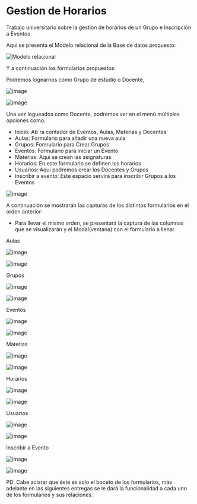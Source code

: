 # Gestion de Horarios

Trabajo universitario sobre la gestion de horarios de un Grupo e Inscripción a Eventos

Aqui se presenta el Modelo relacional de la Base de datos propuesto:

![Modelo relacional](https://user-images.githubusercontent.com/95547617/229031766-79187828-f0f2-4c7b-ad25-39e20e4a976c.png)

Y a continuación los formularios propuestos:

Podremos logearnos como Grupo de estudio o Docente,

![image](https://user-images.githubusercontent.com/95547617/229030344-f136f348-3073-4415-8ad2-287aa504dae9.png)

![image](https://user-images.githubusercontent.com/95547617/229030411-337f556c-e7aa-498e-a1f5-05729273fc9f.png)

Una vez logueados como Docente, podremos ver en el menú múltiples opciones como:
  - Inicio: Ab´ra contador de Eventos, Aulas, Materias y Docentes
  - Aulas: Formulario para añadir una nueva aula
  - Grupos: Fomrulario para Crear Grupos
  - Eventos: Formulario para iniciar un Evento
  - Materias: Aqui se crean las asignaturas
  - Horarios: En este formulario se definen los horarios
  - Usuarios: Aqui podremos crear los Docentes y Grupos
  - Inscribir a evento: Este espacio servirá para inscribir Grupos a los Eventos

![image](https://user-images.githubusercontent.com/95547617/229030767-4dd5757a-eb33-44f6-9728-8d97c639f78b.png)

A continuación se mostrarán las capturas de los distintos formularios en el orden anterior:
  * Para llevar el mismo orden, se presentará la captura de las columnas que se visualizarán y el Modal(ventana) con 
    el formulario a llenar.
    
Aulas

![image](https://user-images.githubusercontent.com/95547617/229031045-c51d28b4-565d-4f60-b4d0-0cb5f9a0bca5.png)


![image](https://user-images.githubusercontent.com/95547617/229031064-0ef35e41-c520-488e-a26c-ebf259c31f23.png)


Grupos

![image](https://user-images.githubusercontent.com/95547617/229031101-05fdd507-783d-4470-838e-d10cf25dc7f3.png)

![image](https://user-images.githubusercontent.com/95547617/229031123-85d8658b-e1d5-4c16-a125-9bbe1eb22057.png)

Eventos

![image](https://user-images.githubusercontent.com/95547617/229031161-a392cf4d-23d6-4a88-8e70-a9e7a8492522.png)

![image](https://user-images.githubusercontent.com/95547617/229031178-ee1cd29e-cf76-4f21-b9f5-92ec7431a321.png)

Materias

![image](https://user-images.githubusercontent.com/95547617/229031217-8728b923-1e17-40d0-a87c-821bf30c0ba4.png)

![image](https://user-images.githubusercontent.com/95547617/229031237-e9a8f203-ecee-4661-88d3-6dc77d115d84.png)

Horarios

![image](https://user-images.githubusercontent.com/95547617/229031280-786ae2bb-9331-44d6-94f1-d077d3aed471.png)

![image](https://user-images.githubusercontent.com/95547617/229031294-64e3e338-e3c2-4e65-921c-e4f93940c3a6.png)

Usuarios

![image](https://user-images.githubusercontent.com/95547617/229031414-a56d7477-49d1-41e6-a654-4dbdadab7a1c.png)

![image](https://user-images.githubusercontent.com/95547617/229031446-1491fd5c-257d-4fdd-8fcd-a284d399f8f4.png)

Inscribir a Evento

![image](https://user-images.githubusercontent.com/95547617/229031494-d073891f-a74e-467d-9a80-ca2946f0c43f.png)

![image](https://user-images.githubusercontent.com/95547617/229031519-74f03893-78e5-4e11-bb84-a13ab24aafce.png)


PD: Cabe aclarar que éste es solo el boceto de los formularios, más adelante en las siguientes entregas se le dará la funcionalidad a cada uno de los formularios y sus relaciones. 
